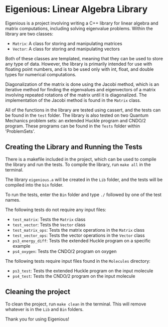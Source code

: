 # Eigenious: Linear Algebra Library

Eigenious is a project involving writing a C++ library for linear algebra and matrix computations, including solving eigenvalue problems. Within the library are two classes:
- `Matrix`: A class for storing and manipulating matrices
- `Vector`: A class for storing and manipulating vectors

Both of these classes are templated, meaning that they can be used to store any type of data. 
However, the library is primarily intended for use with floating point numbers, and is to be used only with int, float, and double types for numerical computations.

Diagonalization of the matrix is done using the Jacobi method, which is an iterative method for finding the eigenvalues and eigenvectors of a matrix involving repeated rotations of the matrix until it is diagonalized. The implementation of the Jacobi method is found in the `Matrix` class.

All of the functions in the library are tested using cassert, and the tests can be found in the `test` folder. The library is also tested on two Quantum Mechanics problem sets: an extended Huckle program and CNDO/2 program. These programs can be found in the `Tests` folder
within 'ProblemSets'.

## Creating the Library and Running the Tests
There is a makefile included in the project, which can be used to compile the library and run the tests. To compile the library, run `make all` in the terminal. 

The library `eigenious.a` will be created in the `Lib` folder, and the tests will be compiled into the `bin` folder. 

To run the tests, enter the `Bin` folder and type `./` followed by one of the test names.

The following tests do not require any input files:
- `test_matrix`: Tests the `Matrix` class
- `test_vector`: Tests the `Vector` class
- `test_matrix_ops`: Tests the matrix operations in the `Matrix` class
- `test_vector_ops`: Tests the vector operations in the `Vector` class
- `ps3_energy_diff`: Tests the extended Huckle program on a specific example
- `ps4_oxygen`: Tests the CNDO/2 program on oxygen

The following tests require input files found in the `Molecules` directory:
- `ps3_test`: Tests the extended Huckle program on the input molecule
- `ps4_test`: Tests the CNDO/2 program on the input molecule

## Cleaning the project
To clean the project, run `make clean` in the terminal. This will remove whatever is in the `Lib` and `Bin` folders.

Thank you for using Eigenious!